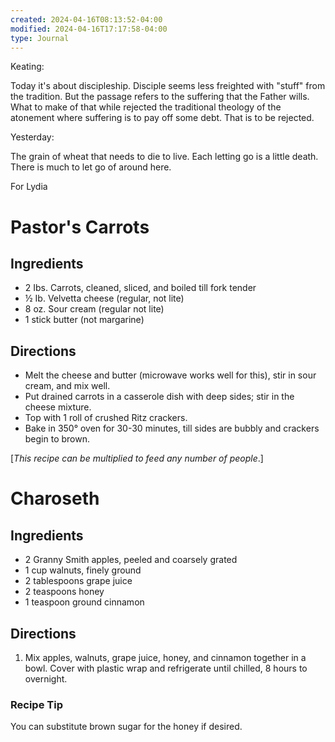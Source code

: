 ```yaml
---
created: 2024-04-16T08:13:52-04:00
modified: 2024-04-16T17:17:58-04:00
type: Journal
---
```


Keating:

Today it's about discipleship. Disciple seems less freighted with "stuff" from the tradition. But the passage refers to the suffering that the Father wills. What to make of that while rejected the traditional theology of the atonement where suffering is to pay off some debt. That is to be rejected.

Yesterday:

The grain of wheat that needs to die to live. Each letting go is a little death. There is much to let go of around here.

For Lydia

# Pastor's Carrots

## Ingredients

- 2 Ibs. Carrots, cleaned, sliced, and boiled till fork tender
- ½ Ib. Velvetta cheese (regular, not lite)
- 8 oz. Sour cream (regular not lite)
- 1 stick butter (not margarine)

## Directions

- Melt the cheese and butter (microwave works well for this), stir in sour cream, and mix well.
- Put drained carrots in a casserole dish with deep sides; stir in the cheese mixture.
- Top with 1 roll of crushed Ritz crackers.
- Bake in 350° oven for 30-30 minutes, till sides are bubbly and crackers begin to brown.

[*This recipe can be multiplied to feed any number of people*.]

# Charoseth

## Ingredients

-   2 Granny Smith apples, peeled and coarsely grated
-   1 cup walnuts, finely ground
-   2 tablespoons grape juice
-   2 teaspoons honey
-   1 teaspoon ground cinnamon

## Directions


1.  Mix apples, walnuts, grape juice, honey, and cinnamon together in a bowl. Cover with plastic wrap and refrigerate until chilled, 8 hours to overnight.
    

### Recipe Tip

You can substitute brown sugar for the honey if desired.
